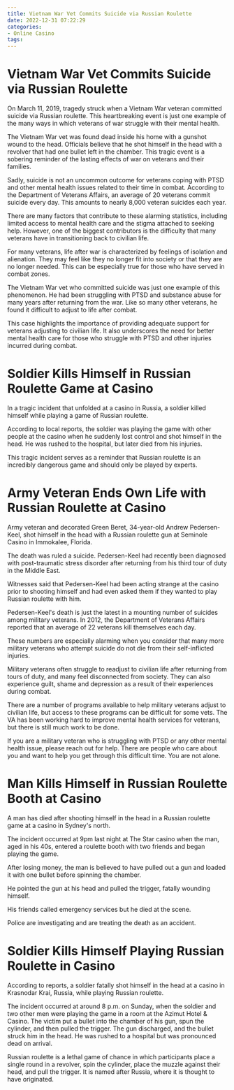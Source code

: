 ```yaml
---
title: Vietnam War Vet Commits Suicide via Russian Roulette
date: 2022-12-31 07:22:29
categories:
- Online Casino
tags:
---
```



#  Vietnam War Vet Commits Suicide via Russian Roulette

On March 11, 2019, tragedy struck when a Vietnam War veteran committed suicide via Russian roulette. This heartbreaking event is just one example of the many ways in which veterans of war struggle with their mental health.

The Vietnam War vet was found dead inside his home with a gunshot wound to the head. Officials believe that he shot himself in the head with a revolver that had one bullet left in the chamber. This tragic event is a sobering reminder of the lasting effects of war on veterans and their families.

Sadly, suicide is not an uncommon outcome for veterans coping with PTSD and other mental health issues related to their time in combat. According to the Department of Veterans Affairs, an average of 20 veterans commit suicide every day. This amounts to nearly 8,000 veteran suicides each year.

There are many factors that contribute to these alarming statistics, including limited access to mental health care and the stigma attached to seeking help. However, one of the biggest contributors is the difficulty that many veterans have in transitioning back to civilian life.

For many veterans, life after war is characterized by feelings of isolation and alienation. They may feel like they no longer fit into society or that they are no longer needed. This can be especially true for those who have served in combat zones.

The Vietnam War vet who committed suicide was just one example of this phenomenon. He had been struggling with PTSD and substance abuse for many years after returning from the war. Like so many other veterans, he found it difficult to adjust to life after combat.

This case highlights the importance of providing adequate support for veterans adjusting to civilian life. It also underscores the need for better mental health care for those who struggle with PTSD and other injuries incurred during combat.

#  Soldier Kills Himself in Russian Roulette Game at Casino 

In a tragic incident that unfolded at a casino in Russia, a soldier killed himself while playing a game of Russian roulette. 

According to local reports, the soldier was playing the game with other people at the casino when he suddenly lost control and shot himself in the head. He was rushed to the hospital, but later died from his injuries. 

This tragic incident serves as a reminder that Russian roulette is an incredibly dangerous game and should only be played by experts.

#  Army Veteran Ends Own Life with Russian Roulette at Casino 

 Army veteran and decorated Green Beret, 34-year-old Andrew Pedersen-Keel, shot himself in the head with a Russian roulette gun at Seminole Casino in Immokalee, Florida.

The death was ruled a suicide. Pedersen-Keel had recently been diagnosed with post-traumatic stress disorder after returning from his third tour of duty in the Middle East. 

Witnesses said that Pedersen-Keel had been acting strange at the casino prior to shooting himself and had even asked them if they wanted to play Russian roulette with him. 

Pedersen-Keel's death is just the latest in a mounting number of suicides among military veterans. In 2012, the Department of Veterans Affairs reported that an average of 22 veterans kill themselves each day. 

These numbers are especially alarming when you consider that many more military veterans who attempt suicide do not die from their self-inflicted injuries. 

Military veterans often struggle to readjust to civilian life after returning from tours of duty, and many feel disconnected from society. They can also experience guilt, shame and depression as a result of their experiences during combat. 

There are a number of programs available to help military veterans adjust to civilian life, but access to these programs can be difficult for some vets. The VA has been working hard to improve mental health services for veterans, but there is still much work to be done. 

If you are a military veteran who is struggling with PTSD or any other mental health issue, please reach out for help. There are people who care about you and want to help you get through this difficult time. You are not alone.

#  Man Kills Himself in Russian Roulette Booth at Casino 

A man has died after shooting himself in the head in a Russian roulette game at a casino in Sydney's north.

The incident occurred at 9pm last night at The Star casino when the man, aged in his 40s, entered a roulette booth with two friends and began playing the game.

After losing money, the man is believed to have pulled out a gun and loaded it with one bullet before spinning the chamber.

He pointed the gun at his head and pulled the trigger, fatally wounding himself. 

His friends called emergency services but he died at the scene. 

Police are investigating and are treating the death as an accident.

#  Soldier Kills Himself Playing Russian Roulette in Casino

According to reports, a soldier fatally shot himself in the head at a casino in Krasnodar Krai, Russia, while playing Russian roulette.

The incident occurred at around 8 p.m. on Sunday, when the soldier and two other men were playing the game in a room at the Azimut Hotel & Casino. The victim put a bullet into the chamber of his gun, spun the cylinder, and then pulled the trigger. The gun discharged, and the bullet struck him in the head. He was rushed to a hospital but was pronounced dead on arrival.

Russian roulette is a lethal game of chance in which participants place a single round in a revolver, spin the cylinder, place the muzzle against their head, and pull the trigger. It is named after Russia, where it is thought to have originated.